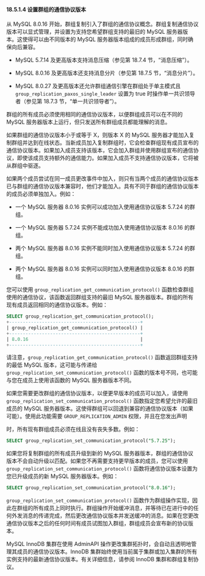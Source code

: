 #### 18.5.1.4 设置群组的通信协议版本

从 MySQL 8.0.16 开始，群组复制引入了群组的通信协议概念。群组复制通信协议版本可以显式管理，并设置为支持您希望群组支持的最旧的 MySQL 服务器版本。这使得可以由不同版本的 MySQL 服务器版本组成的成员形成群组，同时确保向后兼容。

- MySQL 5.7.14 及更高版本支持消息压缩（参见第 18.7.4 节，“消息压缩”）。

- MySQL 8.0.16 及更高版本还支持消息分片（参见第 18.7.5 节，“消息分片”）。

- MySQL 8.0.27 及更高版本还允许群组通信引擎在群组处于单主模式且 `group_replication_paxos_single_leader` 设置为 true 时操作单一共识领导者（参见第 18.7.3 节，“单一共识领导者”）。


群组的所有成员必须使用相同的通信协议版本，以便群组成员可以在不同的 MySQL 服务器版本上运行，但只发送所有群组成员都能理解的消息。

如果群组的通信协议版本小于或等于 X，则版本 X 的 MySQL 服务器才能加入复制群组并达到在线状态。当新成员加入复制群组时，它会检查群组现有成员宣布的通信协议版本。如果加入成员支持该版本，它会加入群组并使用群组宣布的通信协议，即使该成员支持额外的通信能力。如果加入成员不支持通信协议版本，它将被从群组中驱逐。

如果两个成员尝试在同一成员更改事件中加入，则只有当两个成员的通信协议版本已与群组的通信协议版本兼容时，他们才能加入。具有不同于群组的通信协议版本的成员必须单独加入。例如：

- 一个 MySQL 服务器 8.0.16 实例可以成功加入使用通信协议版本 5.7.24 的群组。

- 一个 MySQL 服务器 5.7.24 实例不能成功加入使用通信协议版本 8.0.16 的群组。

- 两个 MySQL 服务器 8.0.16 实例不能同时加入使用通信协议版本 5.7.24 的群组。

- 两个 MySQL 服务器 8.0.16 实例可以同时加入使用通信协议版本 8.0.16 的群组。


您可以使用 `group_replication_get_communication_protocol()` 函数检查群组使用的通信协议，该函数返回群组支持的最旧 MySQL 服务器版本。群组的所有现有成员返回相同的通信协议版本。例如：

```sql
SELECT group_replication_get_communication_protocol();
+------------------------------------------------+
| group_replication_get_communication_protocol() |
+------------------------------------------------+
| 8.0.16                                         |
+------------------------------------------------+
```

请注意，`group_replication_get_communication_protocol()` 函数返回群组支持的最低 MySQL 版本，这可能与传递给 `group_replication_set_communication_protocol()` 函数的版本号不同，也可能与您在成员上使用该函数的 MySQL 服务器版本不同。

如果您需要更改群组的通信协议版本，以便更早版本的成员可以加入，请使用 `group_replication_set_communication_protocol()` 函数指定您希望允许的最旧成员的 MySQL 服务器版本。这使得群组可以回退到兼容的通信协议版本（如果可能）。使用此功能需要 `GROUP_REPLICATION_ADMIN` 权限，并且在您发出声明

时，所有现有群组成员必须在线且没有丧失多数。例如：

```sql
SELECT group_replication_set_communication_protocol("5.7.25");
```

如果您将复制群组的所有成员升级到新的 MySQL 服务器版本，群组的通信协议版本不会自动升级以匹配。如果您不再需要支持更早版本的成员，您可以使用 `group_replication_set_communication_protocol()` 函数将通信协议版本设置为您已升级成员的新 MySQL 服务器版本。例如：

```sql
SELECT group_replication_set_communication_protocol("8.0.16");
```

`group_replication_set_communication_protocol()` 函数作为群组操作实现，因此在群组的所有成员上同时执行。群组操作开始缓冲消息，并等待已在进行中的任何外发消息的传递完成，然后更改通信协议版本并发送缓冲的消息。如果在您更改通信协议版本之后的任何时间有成员试图加入群组，群组成员会宣布新的协议版本。

MySQL InnoDB 集群在使用 AdminAPI 操作更改集群拓扑时，会自动且透明地管理其成员的通信协议版本。InnoDB 集群始终使用当前属于集群或加入集群的所有实例支持的最新通信协议版本。有关详细信息，请参阅 InnoDB 集群和群组复制协议。